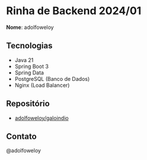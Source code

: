 # Rinha de Backend 2024/01

**Nome**: adolfoweloy

## Tecnologias 

- Java 21
- Spring Boot 3
- Spring Data
- PostgreSQL (Banco de Dados)
- Nginx (Load Balancer)

## Repositório

- [adolfoweloy/galoindio](https://github.com/adolfoweloy/galoindio)

## Contato

@adolfoweloy
